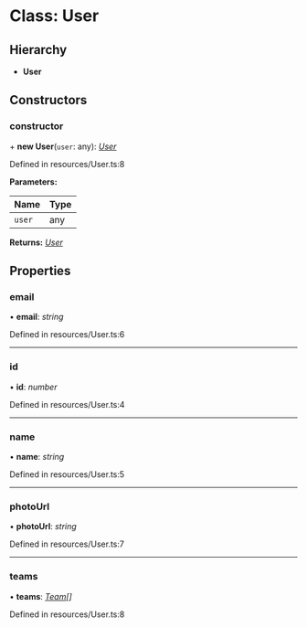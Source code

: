# Class: User

## Hierarchy

* **User**

## Constructors

###  constructor

\+ **new User**(`user`: any): *[User](user.md)*

Defined in resources/User.ts:8

**Parameters:**

Name | Type |
------ | ------ |
`user` | any |

**Returns:** *[User](user.md)*

## Properties

###  email

• **email**: *string*

Defined in resources/User.ts:6

___

###  id

• **id**: *number*

Defined in resources/User.ts:4

___

###  name

• **name**: *string*

Defined in resources/User.ts:5

___

###  photoUrl

• **photoUrl**: *string*

Defined in resources/User.ts:7

___

###  teams

• **teams**: *[Team](team.md)[]*

Defined in resources/User.ts:8

